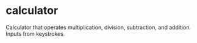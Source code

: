 # calculator
Calculator that operates multiplication, division, subtraction, and addition. Inputs from keystrokes.
